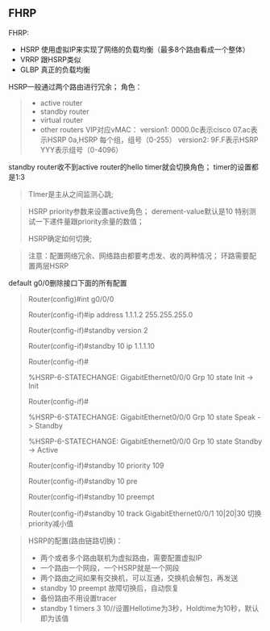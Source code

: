 ## FHRP

FHRP:

- HSRP 使用虚拟IP来实现了网络的负载均衡（最多8个路由看成一个整体）
- VRRP 跟HSRP类似
- GLBP 真正的负载均衡

HSRP一般通过两个路由进行冗余；
角色：

> - active router
> - standby router
> -  virtual router
> - other routers
>   VIP对应vMAC：
>   version1:
>   0000.0c表示cisco
>   07.ac表示HSRP
>   0a,HSRP 每个组，组号（0-255）
>   version2:
>   9F.F表示HSRP
>   YYY表示组号（0-4096）



standby router收不到active router的hello timer就会切换角色；
timer的设置都是1:3

> TImer是主从之间监测心跳;

>  HSRP priority参数来设置active角色；
> derement-value默认是10
> 特别测试一下递件量跟priority余量的数值；
>
> HSRP确定如何切换;

> 注意：配置网络冗余、网络路由都要考虑发、收的两种情况；
> 环路需要配置两层HSRP


default g0/0删除接口下面的所有配置

> Router(config)#int g0/0/0
>
> Router(config-if)#ip address 1.1.1.2 255.255.255.0
>
> Router(config-if)#standby version 2
>
> Router(config-if)#standby 10 ip 1.1.1.10
>
> Router(config-if)#
>
> %HSRP-6-STATECHANGE: GigabitEthernet0/0/0 Grp 10 state Init -> Init
>
> Router(config-if)#
>
> %HSRP-6-STATECHANGE: GigabitEthernet0/0/0 Grp 10 state Speak -> Standby
>
> %HSRP-6-STATECHANGE: GigabitEthernet0/0/0 Grp 10 state Standby -> Active
>
> Router(config-if)#standby 10 priority 109
>
> Router(config-if)#standby  10 pre
>
> Router(config-if)#standby  10 preempt 
>
> Router(config-if)#standby 10 track GigabitEthernet0/0/1  10|20|30 切换priority减小值

> HSRP的配置(路由链路切换)：
>
>  - 两个或者多个路由联机为虚拟路由，需要配置虚拟IP
>  - 一个路由一个网段，一个HSRP就是一个网段
>  - 两个路由之间如果有交换机，可以互通，交换机会解包，再发送
>  - standby  10 preempt   故障切换后，自动恢复
>  - 备份路由不用设置tracer
>  - standby 1 timers 3 10//设置Hellotime为3秒，Holdtime为10秒，默认即为该值